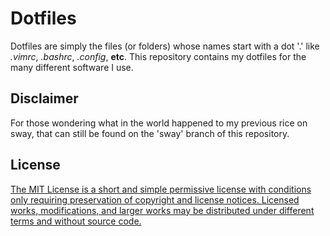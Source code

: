 # Dotfiles

Dotfiles are simply the files (or folders) whose names start with a dot '.' like *.vimrc*, *.bashrc*, *.config*, **etc**. This repository contains my dotfiles for the many different software I use.

## Disclaimer

For those wondering what in the world happened to my previous rice on sway, that can still be found on the 'sway' branch of this repository.

## License

[The MIT License is a short and simple permissive license with conditions only requiring preservation of copyright and license notices. Licensed works, modifications, and larger works may be distributed under different terms and without source code.](./LICENSE)
